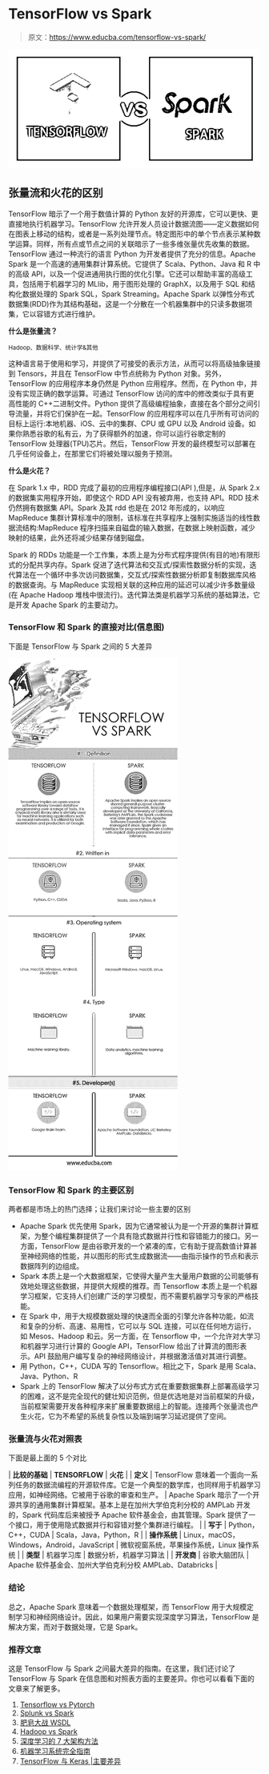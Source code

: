 # TensorFlow vs Spark

> 原文：<https://www.educba.com/tensorflow-vs-spark/>

![tensorflow vs spark](img/50bcf32e5f0da5014fdec27ba84bb501.png)



## 张量流和火花的区别

TensorFlow 暗示了一个用于数值计算的 Python 友好的开源库，它可以更快、更直接地执行机器学习。TensorFlow 允许开发人员设计数据流图——定义数据如何在图表上移动的结构，或者是一系列处理节点。特定图形中的单个节点表示某种数学运算。同样，所有点或节点之间的关联暗示了一些多维张量优先收集的数据。TensorFlow 通过一种流行的语言 Python 为开发者提供了充分的信息。Apache Spark 是一个高速的通用集群计算系统。它提供了 Scala、Python、Java 和 R 中的高级 API，以及一个促进通用执行图的优化引擎。它还可以帮助丰富的高级工具，包括用于机器学习的 MLlib，用于图形处理的 GraphX，以及用于 SQL 和结构化数据处理的 Spark SQL，Spark Streaming。Apache Spark 以弹性分布式数据集(RDD)作为其结构基础，这是一个分散在一个机器集群中的只读多数据项集，它以容错方式进行维护。

**什么是张量流？**

<small>Hadoop、数据科学、统计学&其他</small>

这种语言易于使用和学习，并提供了可接受的表示方法，从而可以将高级抽象链接到 Tensors，并且在 TensorFlow 中节点统称为 Python 对象。另外，TensorFlow 的应用程序本身仍然是 Python 应用程序。然而，在 Python 中，并没有实现正确的数学运算。可通过 TensorFlow 访问的库中的修改类似于具有更高性能的 C++二进制文件。Python 提供了高级编程抽象，直接在各个部分之间引导流量，并将它们保护在一起。TensorFlow 的应用程序可以在几乎所有可访问的目标上运行:本地机器、iOS、云中的集群、CPU 或 GPU 以及 Android 设备。如果你熟悉谷歌的私有云，为了获得额外的加速，你可以运行谷歌定制的 TensorFlow 处理器(TPU)芯片。然后，TensorFlow 开发的最终模型可以部署在几乎任何设备上，在那里它们将被处理以服务于预测。

**什么是火花？**

在 Spark 1.x 中，RDD 完成了最初的应用程序编程接口(API ),但是，从 Spark 2.x 的数据集实用程序开始，即使这个 RDD API 没有被弃用，也支持 API。RDD 技术仍然拥有数据集 API。Spark 及其 rdd 也是在 2012 年形成的，以响应 MapReduce 集群计算标准中的限制，该标准在共享程序上强制实施适当的线性数据流结构:MapReduce 程序扫描来自磁盘的输入数据，在数据上映射函数，减少映射的结果，此外还将减少结果存储到磁盘。

Spark 的 RDDs 功能是一个工作集，本质上是为分布式程序提供(有目的地)有限形式的分配共享内存。Spark 促进了迭代算法和交互式/探索性数据分析的实现，迭代算法在一个循环中多次访问数据集，交互式/探索性数据分析即复制数据库风格的数据查询。与 MapReduce 实现相关联的这种应用的延迟可以减少许多数量级(在 Apache Hadoop 堆栈中很流行)。迭代算法类是机器学习系统的基础算法，它是开发 Apache Spark 的主要动力。

### TensorFlow 和 Spark 的直接对比(信息图)

下面是 TensorFlow 与 Spark 之间的 5 大差异

![TENSORFLOW-vs-SPARK info](img/e00b112e9c00e434e53ab147690e4b51.png)



### TensorFlow 和 Spark 的主要区别

两者都是市场上的热门选择；让我们来讨论一些主要的区别

*   Apache Spark 优先使用 Spark，因为它通常被认为是一个开源的集群计算框架，为整个编程集群提供了一个具有隐式数据并行性和容错能力的接口。另一方面，TensorFlow 是由谷歌开发的一个紧凑的库，它有助于提高数值计算甚至神经网络的性能，并以图形的形式生成数据流——由指示操作的节点和表示数据阵列的边组成。
*   Spark 本质上是一个大数据框架，它使得大量产生大量用户数据的公司能够有效地处理这些数据，并提供大规模的推荐。而 Tensorflow 本质上是一个机器学习框架，它支持人们创建广泛的学习模型，而不需要机器学习专家的严格技能。
*   在 Spark 中，用于大规模数据处理的快速而全面的引擎允许各种功能，如流和复杂的分析、高速、易用性，它可以与 SQL 连接，可以在任何地方运行，如 Mesos、Hadoop 和云。另一方面，在 Tensorflow 中，一个允许对大学习和机器学习进行计算的 Google API，TensorFlow 给出了计算流的图形表示。API 鼓励用户编写复杂的神经网络设计，并根据激活值对其进行调整。
*   用 Python，C++，CUDA 写的 Tensorflow。相比之下，Spark 是用 Scala、Java、Python、R
*   Spark 上的 TensorFlow 解决了以分布式方式在重要数据集群上部署高级学习的困难，这不是完全现代的健壮知识范例，但是优选地是对当前框架的升级，当前框架需要开发各种程序来扩展重要数据组上的智能。连接两个张量流也产生火花，它为不希望的系统复杂性以及端到端学习延迟提供了空间。

### 张量流与火花对照表

下面是最上面的 5 个对比

| **比较的基础** | **TENSORFLOW** | **火花** |
| **定义** | TensorFlow 意味着一个面向一系列任务的数据流编程的开源软件库。它是一个典型的数学库，也同样用于机器学习应用，如神经网络。它被用于谷歌的审查和生产。‍ | Apache Spark 暗示了一个开源共享的通用集群计算框架。基本上是在加州大学伯克利分校的 AMPLab 开发的，Spark 代码库后来被授予 Apache 软件基金会，由其管理。Spark 提供了一个接口，用于使用隐式数据并行和容错对整个集群进行编程。 |
| **写于** | Python，C++，CUDA | Scala，Java，Python，R |
| **操作系统** | Linux，macOS，Windows，Android，JavaScript | 微软视窗系统，苹果操作系统，Linux 操作系统 |
| **类型** | 机器学习库 | 数据分析，机器学习算法 |
| **开发商** | 谷歌大脑团队 | Apache 软件基金会、加州大学伯克利分校 AMPLab、Databricks |

### 结论

总之，Apache Spark 意味着一个数据处理框架，而 TensorFlow 用于大规模定制学习和神经网络设计。因此，如果用户需要实现深度学习算法，TensorFlow 是解决方案，而对于数据处理，它是 Spark。

### 推荐文章

这是 TensorFlow 与 Spark 之间最大差异的指南。在这里，我们还讨论了 TensorFlow 与 Spark 在信息图和对照表方面的主要差异。你也可以看看下面的文章来了解更多。

1.  [Tensorflow vs Pytorch](https://www.educba.com/tensorflow-vs-pytorch/)
2.  [Splunk vs Spark](https://www.educba.com/splunk-vs-spark/)
3.  [肥皂大战 WSDL](https://www.educba.com/soap-vs-wsdl/)
4.  [Hadoop vs Spark](https://www.educba.com/hadoop-vs-spark/)
5.  [深度学习的 7 大架构方法](https://www.educba.com/deep-learning-algorithms/)
6.  [机器学习系统完全指南](https://www.educba.com/machine-learning-system/)
7.  [TensorFlow 与 Keras |主要差异](https://www.educba.com/tensorflow-vs-keras/)





